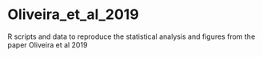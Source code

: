# Oliveira_et_al_2019
R scripts and data to reproduce the statistical analysis and figures from the paper Oliveira et al 2019
